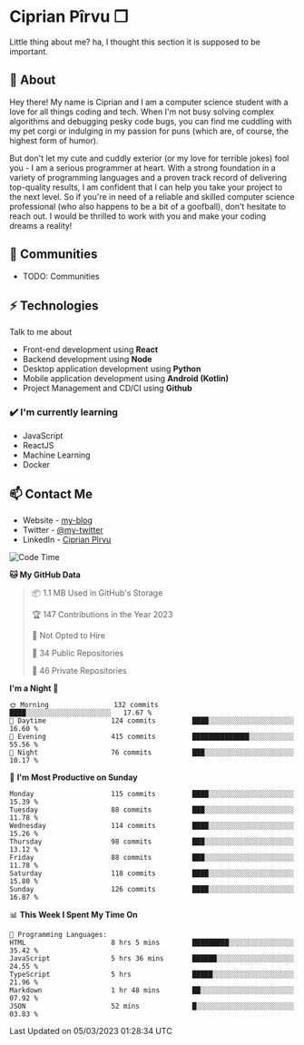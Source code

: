 # Ciprian Pîrvu ❐

Little thing about me? ha, I thought this section it is supposed to be important.

## 🧐 About

Hey there! My name is Ciprian and I am a computer science student with a love for all things coding and tech. When I'm not busy solving complex algorithms and debugging pesky code bugs, you can find me cuddling with my pet corgi or indulging in my passion for puns (which are, of course, the highest form of humor).

But don't let my cute and cuddly exterior (or my love for terrible jokes) fool you - I am a serious programmer at heart. With a strong foundation in a variety of programming languages and a proven track record of delivering top-quality results, I am confident that I can help you take your project to the next level. So if you're in need of a reliable and skilled computer science professional (who also happens to be a bit of a goofball), don't hesitate to reach out. I would be thrilled to work with you and make your coding dreams a reality!

## 👯 Communities

-   TODO: Communities

## ⚡ Technologies

Talk to me about

-   Front-end development using **React**
-   Backend development using **Node**
-   Desktop application development using **Python**
-   Mobile application development using **Android (Kotlin)**
-   Project Management and CD/CI using **Github**

### ✔️ I'm currently learning

-   JavaScript
-   ReactJS
-   Machine Learning
-   Docker

## 📫 Contact Me

-   Website - [my-blog]()
-   Twitter - [@my-twitter]()
-   LinkedIn - [Ciprian Pîrvu](https://www.linkedin.com/in/p%C3%AErvu-ciprian-cristian-4415991b1/)

<!--START_SECTION:waka-->
![Code Time](http://img.shields.io/badge/Code%20Time-1%2C584%20hrs-blue)

**🐱 My GitHub Data** 

> 📦 1.1 MB Used in GitHub's Storage 
 > 
> 🏆 147 Contributions in the Year 2023
 > 
> 🚫 Not Opted to Hire
 > 
> 📜 34 Public Repositories 
 > 
> 🔑 46 Private Repositories 
 > 
**I'm a Night 🦉** 

```text
🌞 Morning                132 commits         ████░░░░░░░░░░░░░░░░░░░░░   17.67 % 
🌆 Daytime                124 commits         ████░░░░░░░░░░░░░░░░░░░░░   16.60 % 
🌃 Evening                415 commits         ██████████████░░░░░░░░░░░   55.56 % 
🌙 Night                  76 commits          ███░░░░░░░░░░░░░░░░░░░░░░   10.17 % 
```
📅 **I'm Most Productive on Sunday** 

```text
Monday                   115 commits         ████░░░░░░░░░░░░░░░░░░░░░   15.39 % 
Tuesday                  88 commits          ███░░░░░░░░░░░░░░░░░░░░░░   11.78 % 
Wednesday                114 commits         ████░░░░░░░░░░░░░░░░░░░░░   15.26 % 
Thursday                 98 commits          ███░░░░░░░░░░░░░░░░░░░░░░   13.12 % 
Friday                   88 commits          ███░░░░░░░░░░░░░░░░░░░░░░   11.78 % 
Saturday                 118 commits         ████░░░░░░░░░░░░░░░░░░░░░   15.80 % 
Sunday                   126 commits         ████░░░░░░░░░░░░░░░░░░░░░   16.87 % 
```


📊 **This Week I Spent My Time On** 

```text
💬 Programming Languages: 
HTML                     8 hrs 5 mins        █████████░░░░░░░░░░░░░░░░   35.42 % 
JavaScript               5 hrs 36 mins       ██████░░░░░░░░░░░░░░░░░░░   24.55 % 
TypeScript               5 hrs               █████░░░░░░░░░░░░░░░░░░░░   21.96 % 
Markdown                 1 hr 48 mins        ██░░░░░░░░░░░░░░░░░░░░░░░   07.92 % 
JSON                     52 mins             █░░░░░░░░░░░░░░░░░░░░░░░░   03.83 % 
```


 Last Updated on 05/03/2023 01:28:34 UTC
<!--END_SECTION:waka-->
